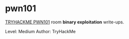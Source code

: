 # pwn101

[TRYHACKME PWN101](https://tryhackme.com/room/pwn101) room **binary exploitation** write-ups.

Level: Medium
Author: TryHackMe
